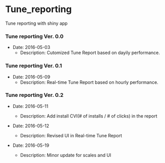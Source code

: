 # Tune_reporting
Tune reporting with shiny app

### Tune reporting Ver. 0.0

- Date: 2016-05-03
  - Description: Cutomized Tune Report based on dayily performance.

### Tune reporting Ver. 0.1
- Date: 2016-05-09
  - Description: Real-time Tune Report based on hourly performance.

### Tune reporting Ver. 0.2
- Date: 2016-05-11
  - Description: Add install CVI(# of installs / # of clicks) in the report

- Date: 2016-05-12
  - Description: Revised UI in Real-time Tune Report

- Date: 2016-05-19
  - Description: Minor update for scales and UI
